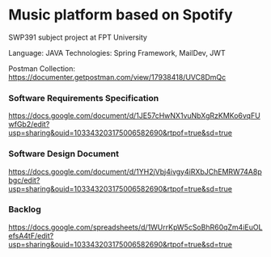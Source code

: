 # Music platform based on Spotify
SWP391 subject project at FPT University

Language: JAVA
Technologies: Spring Framework, MailDev, JWT

Postman Collection: https://documenter.getpostman.com/view/17938418/UVC8DmQc

### Software Requirements Specification
https://docs.google.com/document/d/1JE57cHwNX1vuNbXgRzKMKo6vqFUwfGb2/edit?usp=sharing&ouid=103343203175006582690&rtpof=true&sd=true

### Software Design Document
https://docs.google.com/document/d/1YH2jVbj4ivgy4iRXbJChEMRW74A8pbgc/edit?usp=sharing&ouid=103343203175006582690&rtpof=true&sd=true

### Backlog
https://docs.google.com/spreadsheets/d/1WUrrKpW5cSoBhR60qZm4iEuOLefsA4tF/edit?usp=sharing&ouid=103343203175006582690&rtpof=true&sd=true
